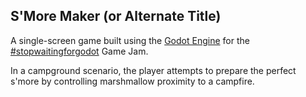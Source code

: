 ## S'More Maker (or Alternate Title)

A single-screen game built using the [Godot Engine](https://godotengine.org/) for the [#stopwaitingforgodot](https://itch.io/jam/stop-waiting-for-godot) Game Jam.

In a campground scenario, the player attempts to prepare the perfect s'more by controlling marshmallow proximity to a campfire.
